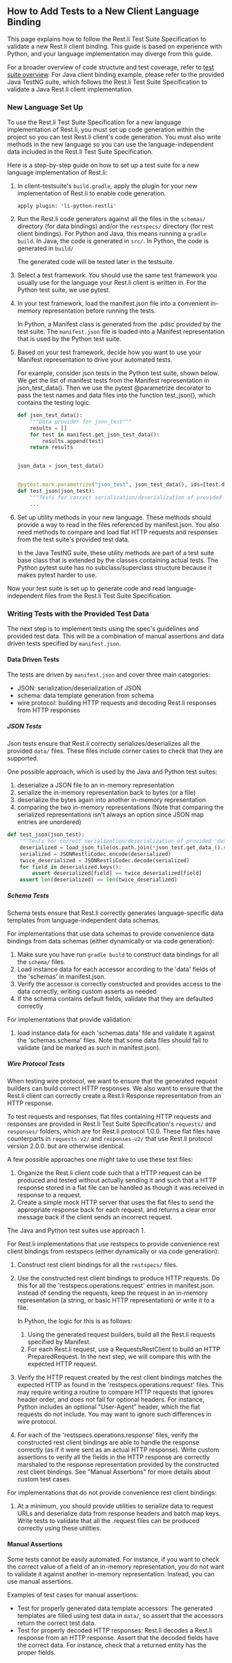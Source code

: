How to Add Tests to a New Client Language Binding
--------------------------
This page explains how to follow the Rest.li Test Suite Specification to validate a new Rest.li client binding.
This guide is based on experience with Python, and your language implementation may diverge from this guide.

For a broader overview of code structure and test coverage, refer to [test suite overview](testsuite_overview.md).
For Java client binding example, please refer to the provided Java TestNG suite, which follows the Rest.li Test Suite
Specification to validate a Java Rest.li client implementation.

### New Language Set Up
To use the Rest.li Test Suite Specification for a new language implementation of Rest.li, you must set up code
generation within the project so you can test Rest.li client's code generation.
You must also write methods in the new language so you can use the language-independent data included in the
Rest.li Test Suite Specification.

Here is a step-by-step guide on how to set up a test suite for a new language implementation of Rest.li:
1.  In client-testsuite's ```build.gradle```, apply the plugin for your new implementation of Rest.li to enable code generation.  

    ```
    apply plugin: 'li-python-restli'
    ```
2.  Run the Rest.li code generators against all the files in the ```schemas/``` directory (for data
    bindings) and/or the ```restspecs/``` directory (for rest client bindings). 
    For Python and Java, this means running a ```gradle build```. In Java, the code is generated in ```src/```. In Python, 
    the code is generated  in ```build/```
    
    The generated code will be tested later in the testsuite.   
    
3.  Select a test framework.  You should use the same test framework you usually use for the language your Rest.li
    client is written in. For the Python test suite, we use pytest. 

4.  In your test framework, load the manifest.json file into a convenient in-memory representation before running the tests.

    In Python, a Manifest class is generated from the .pdsc provided by the test suite. 
    The ```manifest.json``` file is loaded into a Manifest representation that is used by the Python test suite.

5.  Based on your test framework, decide how you want to use your Manifest representation to drive your automated tests. 

    For example, consider json tests in the Python test suite, shown below. We get the list of manifest tests from the
    Manifest representation in json_test_data(). Then we use the pytest @parametrize decorator to pass the test names
    and data files into the function test_json(), which contains the testing logic. 
    ```python
    def json_test_data():
        """Data provider for json_test"""
        results = []
        for test in manifest.get_json_test_data():
            results.append(test)
        return results
    
    
    json_data = json_test_data()
    
    
    @pytest.mark.parametrize("json_test", json_test_data(), ids=[test.data_ for test in json_data])
    def test_json(json_test):
        """Tests for correct serialization/deserialization of provided 'data' files"""
        ...
    ```   
 
6.  Set up utility methods in your new language. These methods should provide a way to read in the files referenced by
    manifest.json. You also need methods to compare and load flat HTTP requests and responses from the test suite's
    provided test data. 
 
    In the Java TestNG suite, these utility methods are part of a test suite base class that is extended by the classes
    containing actual tests. The Python pytest suite has no subclass/superclass structure because it makes pytest harder to use.
 
Now your test suite is set up to generate code and read language-independent files from the Rest.li Test Suite
Specification. 

### Writing Tests with the Provided Test Data
The next step is to implement tests using the spec's guidelines and provided test data. 
This will be a combination of manual assertions and data driven tests specified by ```manifest.json```.
#### Data Driven Tests
The tests are driven by ```manifest.json``` and cover three main categories: 
* JSON: serialization/deserialization of JSON
* schema: data template generation from schema
* wire protocol: building HTTP requests and decoding Rest.li responses from HTTP responses

##### JSON Tests 

Json tests ensure that Rest.li correctly serializes/deserializes all the provided ```data/``` files. 
These files include corner cases to check that they are supported.
 
One possible approach, which is used by the Java and Python test suites:

1. deserialize a JSON file to an in-memory representation
2. serialize the in-memory representation back to bytes (or a file)
3. deserialize the bytes again into another in-memory representation
4. comparing the two in-memory representations
(Note that comparing the serialized representations isn't always an option since JSON map entries are unordered)

```python
def test_json(json_test):
    """Tests for correct serialization/deserialization of provided 'data' files"""
    deserialized = load_json_file(os.path.join(*json_test.get_data_().split("/")))
    serialized = JSONRestliCodec.encode(deserialized)
    twice_deserialized = JSONRestliCodec.decode(serialized)
    for field in deserialized.keys():
        assert deserialized[field] == twice_deserialized[field]
    assert len(deserialized) == len(twice_deserialized) 
```  
 
##### Schema Tests

Schema tests ensure that Rest.li correctly generates language-specific data templates from language-independent data schemas.

For implementations that use data schemas to provide convenience data bindings from data schemas (either dynamically or
via code generation):

1.  Make sure you have run ```gradle build``` to construct data bindings for all the ```schema/``` files.
2.  Load instance data for each accessor according to the 'data' fields of the 'schemas' in manifest.json.
3.  Verify the accessor is correctly constructed and provides access to the data correctly, writing custom asserts as needed
4.  If the schema contains default fields, validate that they are defaulted correctly

For implementations that provide validation:

1. load instance data for each 'schemas.data' file and validate it against the 'schemas.schema' files.  Note that some data
   files should fail to validate (and be marked as such in manifest.json).

##### Wire Protocol Tests 

When testing wire protocol, we want to ensure that the generated request builders can build correct HTTP responses.
We also want to ensure that the Rest.li client can correctly create a Rest.li Response representation from an 
HTTP response.  

To test requests and responses, flat files containing HTTP requests and responses are provided in
Rest.li Test Suite Specification's ```requests/``` and ```responses/``` folders, which are for Rest.li protocol 1.0.0.
These flat files have counterparts in ```requests-v2/``` and ```responses-v2/``` that use Rest.li protocol version 2.0.0.
but are otherwise identical.

A few possible approaches one might take to use these test files:

1. Organize the Rest.li client code such that a HTTP request can be produced and tested without actually sending it
   and such that a HTTP response stored in a flat file can be handled as though it was received in response to a request.
2. Create a simple mock HTTP server that uses the flat files to send the appropriate response back for each request, and
   returns a clear error message back if the client sends an incorrect request.

The Java and Python test suites use approach 1.

For Rest.li implementations that use restspecs to provide convenience rest client bindings from restspecs (either dynamically
or via code generation):

1. Construct rest client bindings for all the ```restspecs/``` files. 
2. Use the constructed rest client bindings to produce HTTP requests.  Do this for all the 'restspecs.operations.request'
   entries in manifest.json.  Instead of sending the requests,  keep the request in an in-memory representation (a string,
   or basic HTTP representation) or write it to a file.
   
   In Python, the logic for this is as follows:
   1. Using the generated request builders, build all the Rest.li requests specified by Manifest. 
   2. For each Rest.li request, use a RequestsRestClient to build an HTTP PreparedRequest. In the next step, we will compare
   this with the expected HTTP request. 
   
3. Verify the HTTP request created by the rest client bindings matches the expected HTTP as found in the
   'restspecs.operations.request' files.  This may require writing a routine to compare HTTP requests that ignores header
   order, and does not fail for optional headers. For instance, Python includes an optional "User-Agent" header, which 
   the flat requests do not include. You may want to ignore such differences in wire protocol. 
   
4. For each of the 'restspecs.operations.response' files, verify the constructed rest client bindings are able to
   handle the response correctly (as if it were sent as an actual HTTP response).  Write custom assertions to verify all the
   fields in the HTTP response are correctly marshaled to the response representation provided by the constructed rest client
   bindings. See "Manual Assertions" for more details about custom test cases. 

For implementations that do not provide convenience rest client bindings:

1. At a minimum, you should provide utilities to serialize data to request URLs and deserialize data from response headers
  and batch map keys. Write tests to validate that all the .request files can be produced correctly using these utilities.

#### Manual Assertions
Some tests cannot be easily automated. For instance, if you want to check the correct value of a field of an in-memory 
representation, you do not want to validate it against another in-memory representation.
Instead, you can use manual assertions. 

Examples of test cases for manual assertions:
* Test for properly generated data template accessors: The generated templates are filled using test data in ```data/```, 
so assert that the accessors return the correct test data.
* Test for properly decoded HTTP responses: Rest.li decodes a Rest.li response from an HTTP response. Assert that the
decoded fields have the correct data. For instance, check that a returned entity has the proper fields. 
 
 
